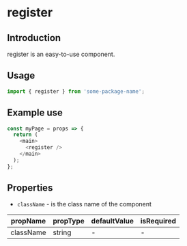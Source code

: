 # register

<!-- STORY -->

## Introduction

register is an easy-to-use component.

## Usage

```javascript
import { register } from 'some-package-name';
```

## Example use

```javascript
const myPage = props => {
  return (
    <main>
      <register />
    </main>
  );
};
```

## Properties

- `className` - is the class name of the component

| propName  | propType | defaultValue | isRequired |
| --------- | -------- | ------------ | ---------- |
| className | string   | -            | -          |
